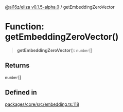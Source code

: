 [@ai16z/eliza v0.1.5-alpha.0](../index.md) / getEmbeddingZeroVector

# Function: getEmbeddingZeroVector()

> **getEmbeddingZeroVector**(): `number`[]

## Returns

`number`[]

## Defined in

[packages/core/src/embedding.ts:118](https://github.com/ai16z/eliza/blob/main/packages/core/src/embedding.ts#L118)
